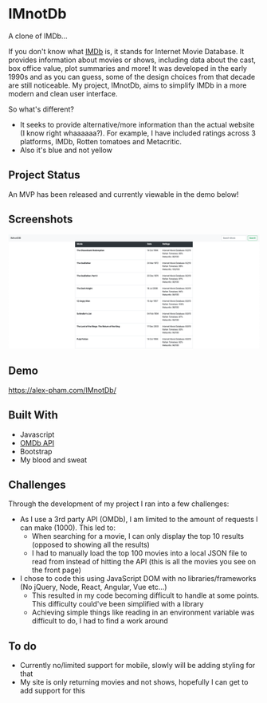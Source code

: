 # IMnotDb

A clone of IMDb...

If you don't know what [IMDb](https://www.imdb.com/) is, it stands for Internet Movie Database. It provides information about movies or shows, including data about the cast, box office value, plot summaries and more! It was developed in the early 1990s and as you can guess, some of the design choices from that decade are still noticeable. My project, IMnotDb, aims to simplify IMDb in a more modern and clean user interface.

So what's different?

* It seeks to provide alternative/more information than the actual website (I know right whaaaaaa?). For example, I have included ratings across 3 platforms, IMDb, Rotten tomatoes and Metacritic.
* Also it's blue and not yellow

## Project Status

An MVP has been released and currently viewable in the demo below!

## Screenshots

![image](https://github.com/baapham/IMnotDb/blob/master/assets/IMnotDb.png?raw=true)
## Demo

https://alex-pham.com/IMnotDb/

## Built With
* Javascript
* [OMDb API](http://www.omdbapi.com/)
* Bootstrap
* My blood and sweat

## Challenges
Through the development of my project I ran into a few challenges:

* As I use a 3rd party API (OMDb), I am limited to the amount of requests I can make (1000). This led to:
    * When searching for a movie, I can only display the top 10 results (opposed to showing all the results)
    * I had to manually load the top 100 movies into a local JSON file to read from instead of hitting the API (this is all the movies you see on the front page)
* I chose to code this using JavaScript DOM with no libraries/frameworks (No jQuery, Node, React, Angular, Vue etc...)
    * This resulted in my code becoming difficult to handle at some points. This difficulty could've been simplified with a library
    * Achieving simple things like reading in an environment variable was difficult to do, I had to find a work around


## To do
* Currently no/limited support for mobile, slowly will be adding styling for that
* My site is only returning movies and not shows, hopefully I can get to add support for this

